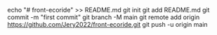 echo "# front-ecoride" >> README.md
git init
git add README.md
git commit -m "first commit"
git branch -M main
git remote add origin https://github.com/Jery2022/front-ecoride.git
git push -u origin main